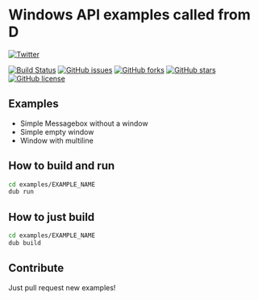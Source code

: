 # Windows API examples called from D

[![Twitter](https://img.shields.io/twitter/url/https/github.com/yatima1460/D-Windows-API-Examples.svg?style=social)](https://twitter.com/intent/tweet?text=Wow:&url=https%3A%2F%2Fgithub.com%2Fyatima1460%2FD-Windows-API-Examples)

[![Build Status](https://travis-ci.org/yatima1460/D-Windows-API-Examples.svg?branch=master)](https://travis-ci.org/yatima1460/D-Windows-API-Examples)
[![GitHub issues](https://img.shields.io/github/issues/yatima1460/D-Windows-API-Examples.svg)](https://github.com/yatima1460/D-Windows-API-Examples/issues)
[![GitHub forks](https://img.shields.io/github/forks/yatima1460/D-Windows-API-Examples.svg)](https://github.com/yatima1460/D-Windows-API-Examples/network)
[![GitHub stars](https://img.shields.io/github/stars/yatima1460/D-Windows-API-Examples.svg)](https://github.com/yatima1460/D-Windows-API-Examples/stargazers)
[![GitHub license](https://img.shields.io/github/license/yatima1460/D-Windows-API-Examples.svg)](https://github.com/yatima1460/D-Windows-API-Examples/blob/master/LICENSE)

## Examples

- Simple Messagebox without a window
- Simple empty window
- Window with multiline

## How to build and run

```sh
cd examples/EXAMPLE_NAME
dub run
```

## How to just build

```sh
cd examples/EXAMPLE_NAME
dub build
```

## Contribute

Just pull request new examples!